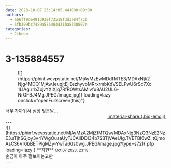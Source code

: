 ```yaml
---
date: 2023-10-07 23:14:05.441000+09:00
authors:
  - a66ff9de4913939f73518f3d3a84f7cb
  - 5fb309bc7489a576484431ba8338807e
categories:
  - Jiheon
---
```


# 3-135884557

<div class="post-container" markdown="1">
<div class="content-container md-sidebar__scrollwrap" markdown="1">


<figure markdown="1">
![](https://phinf.wevpstatic.net/MjAyMzEwMDdfMTE3/MDAxNjk2Njg4MDQ1MjAw.IeuqjtEjiEezhyvbMRrxrmbKdVSELPwU6rSc7Xo1LlAg.rrbZojvYXiXjq7RfROWtsAMIvfu8AU2UL6-NrQFBJ4Mg.JPEG/image.jpg){ loading=lazy onclick="openFullscreen(this)"}
</figure>
너무 가까워서 심장 멎은날...

</div>
</div>

<div style="text-align: right;" markdown="1">
<a href="https://weverse.io/fromis9/fanpost/3-135884557" style="text-align: right;">:material-share:{.big-emoji}</a>
</div>
---

<div class="comments-container md-sidebar__scrollwrap" markdown="1">
<div class="comment" markdown="1">
<div class='id-container' markdown="1">
![](https://phinf.wevpstatic.net/MjAyMzA2MjZfMTQw/MDAxNjg3NzQ3NzE2NzE3.sTjhSGjoy3v4YWgOusaUyTJCAiIDDI34b7SBTjVAeUIg.TVETBI6wZ_tQjmoAsCS6Vr6bBETPlgMZy-YwTa6Gs0wg.JPEG/image.jpg?type=s72){ pfp loading=lazy }
**<span class="artist">지헌</span>** <small>Oct 07 2023, 23:18</small><br>
</div>
<div class='comment-body' markdown="1">
손금이 아주 잘보이는고만
</div>
</div>
</div>
---
